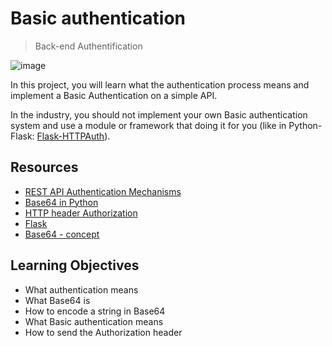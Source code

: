 # Basic authentication

> Back-end
> Authentification

![image](https://github.com/RichardMiruka/alx-backend-user-data/assets/105627752/d27ba5c7-5e9b-4f04-ad29-3b5043b11151)

In this project, you will learn what the authentication process means and implement a Basic Authentication on a simple API.

In the industry, you should not implement your own Basic authentication system and use a module or framework that doing it for you (like in Python-Flask: [Flask-HTTPAuth](https://intranet.alxswe.com/rltoken/rpsPy0M3_FJuCLGNPUbmvg)).

## Resources

* [REST API Authentication Mechanisms](https://intranet.alxswe.com/rltoken/ssg5umgsMk5jKM8WRHk2Ug)
* [Base64 in Python](https://intranet.alxswe.com/rltoken/RpaPRyKx1rdHgRSUyuPfeg)
* [HTTP header Authorization](https://intranet.alxswe.com/rltoken/WlARq8tQPUGQq5VphLKM4w)
* [Flask](https://intranet.alxswe.com/rltoken/HG5WXgSja5kMa29fbMd9Aw)
* [Base64 - concept](https://intranet.alxswe.com/rltoken/br6Rp4iMaOce6EAC-JQnOw)

## Learning Objectives

* What authentication means
* What Base64 is
* How to encode a string in Base64
* What Basic authentication means
* How to send the Authorization header
